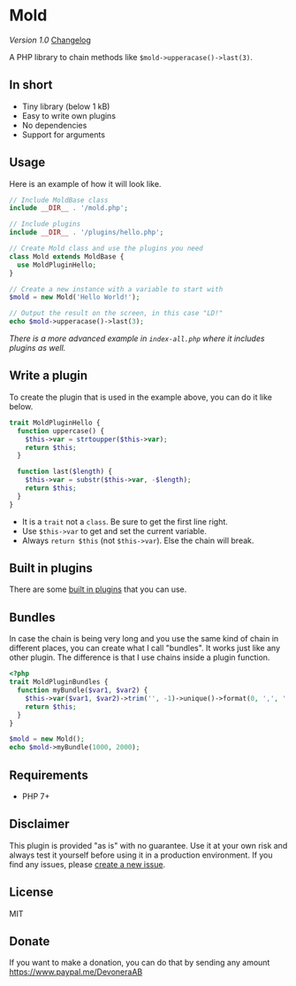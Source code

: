 # Mold

*Version 1.0* [Changelog](changelog.md)

A PHP library to chain methods like `$mold->upperacase()->last(3)`.

## In short

- Tiny library (below 1 kB)
- Easy to write own plugins
- No dependencies
- Support for arguments

## Usage

Here is an example of how it will look like.

```php
// Include MoldBase class
include __DIR__ . '/mold.php';

// Include plugins
include __DIR__ . '/plugins/hello.php';

// Create Mold class and use the plugins you need
class Mold extends MoldBase {
  use MoldPluginHello;
}

// Create a new instance with a variable to start with
$mold = new Mold('Hello World!');

// Output the result on the screen, in this case "LD!"
echo $mold->upperacase()->last(3);
```

*There is a more advanced example in `index-all.php` where it includes plugins as well.*

## Write a plugin

To create the plugin that is used in the example above, you can do it like below.

```php
trait MoldPluginHello {
  function uppercase() {
    $this->var = strtoupper($this->var);
    return $this;
  }

  function last($length) {
    $this->var = substr($this->var, -$length);
    return $this;
  }
}
```

- It is a `trait` not a `class`. Be sure to get the first line right.
- Use `$this->var` to get and set the current variable.
- Always `return $this` (not `$this->var`). Else the chain will break.

## Built in plugins

There are some [built in plugins](plugins.md) that you can use.

## Bundles

In case the chain is being very long and you use the same kind of chain in different places, you can create what I call "bundles". It works just like any other plugin. The difference is that I use chains inside a plugin function.

```php
<?php
trait MoldPluginBundles {
  function myBundle($var1, $var2) {
    $this->var($var1, $var2)->trim('', -1)->unique()->format(0, ',', '.')->implode(' - ')->suffix('kr');
    return $this;
  }
}

$mold = new Mold();
echo $mold->myBundle(1000, 2000);
```

## Requirements

- PHP 7+

## Disclaimer

This plugin is provided "as is" with no guarantee. Use it at your own risk and always test it yourself before using it in a production environment. If you find any issues, please [create a new issue](issues/new).

## License

MIT

## Donate

If you want to make a donation, you can do that by sending any amount https://www.paypal.me/DevoneraAB